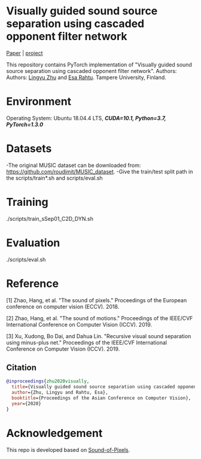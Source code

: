 # Visually guided sound source separation using cascaded opponent filter network

[Paper](https://openaccess.thecvf.com/content/ACCV2020/papers/Zhu_Visually_Guided_Sound_Source_Separation_using_Cascaded_Opponent_Filter_Network_ACCV_2020_paper.pdf) | [project](https://ly-zhu.github.io/cof-net)


This repository contains PyTorch implementation of "Visually guided sound source separation using cascaded opponent filter network". Authors: Authors: [Lingyu Zhu](https://ly-zhu.github.io) and [Esa Rahtu](http://esa.rahtu.fi). Tampere University, Finland.


# Environment

Operating System: Ubuntu 18.04.4 LTS, ***CUDA=10.1, Python=3.7, PyTorch=1.3.0***


# Datasets

-The original MUSIC dataset can be downloaded from: https://github.com/roudimit/MUSIC_dataset.
-Give the train/test split path in the scripts/train*.sh and scripts/eval.sh


# Training

./scripts/train_sSep01_C2D_DYN.sh


# Evaluation

./scripts/eval.sh


# Reference

[1] Zhao, Hang, et al. "The sound of pixels." Proceedings of the European conference on computer vision (ECCV). 2018.

[2] Zhao, Hang, et al. "The sound of motions." Proceedings of the IEEE/CVF International Conference on Computer Vision (ICCV). 2019.

[3] Xu, Xudong, Bo Dai, and Dahua Lin. "Recursive visual sound separation using minus-plus net." Proceedings of the IEEE/CVF International Conference on Computer Vision (ICCV). 2019.


## Citation
```bibtex   
@inproceedings{zhu2020visually,
  title={Visually guided sound source separation using cascaded opponent filter network},
  author={Zhu, Lingyu and Rahtu, Esa},
  booktitle={Proceedings of the Asian Conference on Computer Vision},
  year={2020}
}
```

# Acknowledgement
This repo is developed based on [Sound-of-Pixels](https://github.com/hangzhaomit/Sound-of-Pixels).
